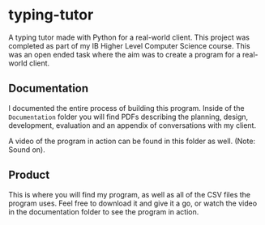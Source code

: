 # typing-tutor
A typing tutor made with Python for a real-world client. This project was completed as part of my IB Higher Level Computer Science course. This was an open ended task where the aim was to create a program for a real-world client. 

## Documentation

I documented the entire process of building this program. Inside of the `Documentation` folder you will find PDFs describing the planning, design, development, evaluation and an appendix of conversations with my client. 

A video of the program in action can be found in this folder as well. (Note: Sound on).

## Product

This is where you will find my program, as well as all of the CSV files the program uses. Feel free to download it and give it a go, or watch the video in the documentation folder to see the program in action. 
